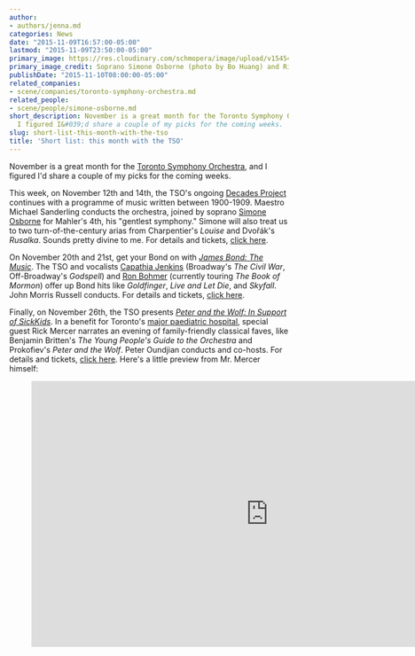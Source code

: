 ```yaml
---
author:
- authors/jenna.md
categories: News
date: "2015-11-09T16:57:00-05:00"
lastmod: "2015-11-09T23:50:00-05:00"
primary_image: https://res.cloudinary.com/schmopera/image/upload/v1545409169/media/webhook-uploads/1447108720930/2015-11-09%20-%20SimoneRick%20-%20Square.jpg.jpg
primary_image_credit: Soprano Simone Osborne (photo by Bo Huang) and Rick Mercer.
publishDate: "2015-11-10T08:00:00-05:00"
related_companies:
- scene/companies/toronto-symphony-orchestra.md
related_people:
- scene/people/simone-osborne.md
short_description: November is a great month for the Toronto Symphony Orchestra, and
  I figured I&#039;d share a couple of my picks for the coming weeks.
slug: short-list-this-month-with-the-tso
title: 'Short list: this month with the TSO'
---
```


November is a great month for the [Toronto Symphony Orchestra](/scene/companies/toronto-symphony-orchestra/), and I figured I'd share a couple of my picks for the coming weeks.

This week, on November 12th and 14th, the TSO's ongoing [Decades Project](http://www.tso.ca/en-ca/concerts-and-tickets/2015-2016-Season/The-Decades-Project.aspx) continues with a programme of music written between 1900-1909. Maestro Michael Sanderling conducts the orchestra, joined by soprano [Simone Osborne](/talking-with-singers-simone-osborne/) for Mahler's 4th, his "gentlest symphony." Simone will also treat us to two turn-of-the-century arias from Charpentier's *Louise* and Dvořák's *Rusalka*. Sounds pretty divine to me. For details and tickets, [click here](http://www.tso.ca/en-ca/concerts-and-tickets/2015-2016-Season/EventDetails/Mahler-Symphony-4.aspx).

On November 20th and 21st, get your Bond on with [*James Bond: The Music*](http://www.tso.ca/en-ca/concerts-and-tickets/2015-2016-Season/EventDetails/James-Bond-The-Music.aspx). The TSO and vocalists [Capathia Jenkins](http://capathiajenkins.com/about/) (Broadway's *The Civil War*, Off-Broadway's *Godspell*) and [Ron Bohmer](http://www.ronbohmer.com/) (currently touring *The Book of Mormon*) offer up Bond hits like *Goldfinger*, *Live and Let Die*, and *Skyfall*. John Morris Russell conducts. For details and tickets, [click here](http://www.tso.ca/en-ca/concerts-and-tickets/2015-2016-Season/EventDetails/James-Bond-The-Music.aspx).

Finally, on November 26th, the TSO presents [*Peter and the Wolf: In Support of SickKids*](http://www.tso.ca/en-ca/concerts-and-tickets/2015-2016-Season/EventDetails/Peter-and-the-Wolf-In-Support-of-SickKids.aspx). In a benefit for Toronto's [major paediatric hospital](http://www.sickkids.ca/), special guest Rick Mercer narrates an evening of family-friendly classical faves, like Benjamin Britten's *The Young People's Guide to the Orchestra* and Prokofiev's *Peter and the Wolf*. Peter Oundjian conducts and co-hosts. For details and tickets, [click here](http://www.tso.ca/en-ca/concerts-and-tickets/2015-2016-Season/EventDetails/Peter-and-the-Wolf-In-Support-of-SickKids.aspx). Here's a little preview from Mr. Mercer himself:

<figure data-type="video">
<iframe width="854" height="480" src="https://www.youtube.com/embed/3c7pgtTEIvw" frameborder="0" allowfullscreen></iframe>
</figure>

